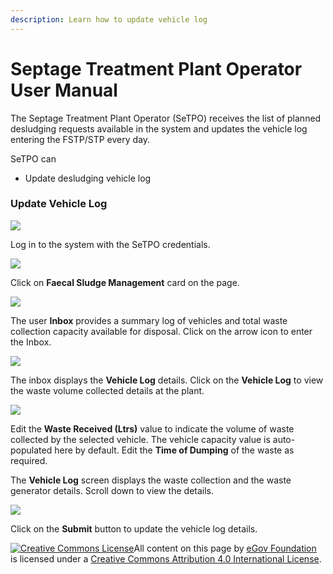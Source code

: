 ```yaml
---
description: Learn how to update vehicle log
---
```


# Septage Treatment Plant Operator User Manual

The Septage Treatment Plant Operator (SeTPO) receives the list of planned desludging requests available in the system and updates the vehicle log entering the FSTP/STP every day.

SeTPO can

* Update desludging vehicle log

### Update Vehicle Log

![](../../../../.gitbook/assets/fstpo-l.png)

Log in to the system with the SeTPO credentials.

![](../../../../.gitbook/assets/fstpo1.png)

Click on **Faecal Sludge Management** card on the page.

![](../../../../.gitbook/assets/fstpo2.png)

The user **Inbox** provides a summary log of vehicles and total waste collection capacity available for disposal. Click on the arrow icon to enter the Inbox.

![](../../../../.gitbook/assets/fstpo3.png)

The inbox displays the **Vehicle Log** details. Click on the **Vehicle Log** to view the waste volume collected details at the plant.

![](../../../../.gitbook/assets/fstpo5.png)

Edit the **Waste Received (Ltrs)** value to indicate the volume of waste collected by the selected vehicle. The vehicle capacity value is auto-populated here by default. Edit the **Time of Dumping** of the waste as required.

The **Vehicle Log** screen displays the waste collection and the waste generator details. Scroll down to view the details.

![](../../../../.gitbook/assets/fstpo6.png)

Click on the **Submit** button to update the vehicle log details.

[![Creative Commons License](https://i.creativecommons.org/l/by/4.0/80x15.png)](http://creativecommons.org/licenses/by/4.0/)All content on this page by [eGov Foundation ](https://egov.org.in)is licensed under a [Creative Commons Attribution 4.0 International License](http://creativecommons.org/licenses/by/4.0/).
